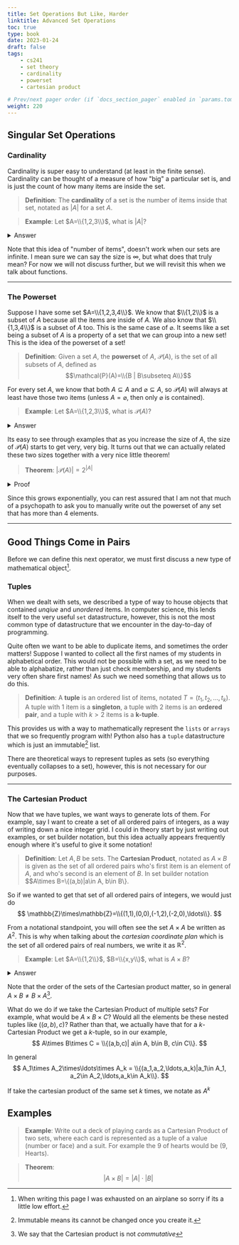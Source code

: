 ```yaml
---
title: Set Operations But Like, Harder
linktitle: Advanced Set Operations
toc: true
type: book
date: 2023-01-24
draft: false
tags:
    - cs241
    - set theory
    - cardinality
    - powerset
    - cartesian product

# Prev/next pager order (if `docs_section_pager` enabled in `params.toml`)
weight: 220
---
```


## Singular Set Operations

### Cardinality

Cardinality is super easy to understand (at least in the finite sense). Cardinality can be thought of a measure of how "big" a particular set is, and is just the count of how many items are inside the set.

> **Definition**: The **cardinality** of a set is the number of items inside that set, notated as $|A|$ for a set $A$.

> **Example**: Let $A=\\{1,2,3\\}$, what is $|A|$?
<details>
<summary>Answer</summary>
There are $3$ items in $A$, so $|A|=3$.
</details>

Note that this idea of "number of items", doesn't work when our sets are infinite. I mean sure we can say the size is $\infty$, but what does that truly mean? For now we will not discuss further, but we will revisit this when we talk about functions.

---

### The Powerset

Suppose I have some set $A=\\{1,2,3,4\\}$. We know that $\\{1,2\\}$ is a subset of $A$ because all the items are inside of $A$. We also know that $\\{1,3,4\\}$ is a subset of $A$ too. This is the same case of $\varnothing$. It seems like a set being a subset of $A$ is a property of a set that we can group into a new set! This is the idea of the powerset of a set!

> **Definition**: Given a set $A$, the **powerset** of $A$, $\mathcal{P}(A)$, is the set of all subsets of $A$, defined as $$\mathcal{P}(A)=\\{B | B\subseteq A\\}$$

For every set $A$, we know that both $A\subseteq A$ and $\varnothing\subseteq A$, so $\mathcal{P}(A)$ will always at least have those two items (unless $A=\varnothing$, then only $\varnothing$ is contained).

> **Example**: Let $A=\\{1,2,3\\}$, what is $\mathcal{P}(A)$?
<details>
<summary>Answer</summary>
$$\mathcal{P}(A)=\{\varnothing,\{1\},\{2\},\{3\},\{1,2\},\{1,3\},\{2,3\},\{1,2,3\}\}.$$
</details>

Its easy to see through examples that as you increase the size of $A$, the size of $\mathcal{P}(A)$ starts to get very, very big. It turns out that we can actually related these two sizes together with a very nice little theorem!

> **Theorem**: $|\mathcal{P}(A)|=2^{|A|}$
<details>
<summary>Proof</summary>
This theorem is simply proven by a counting argument. Consider how many subsets can possibly have of $A$, and that will be how many elements are inside the powerset. For any particular element $x\in A$, for every subset that element is either inside or not inside the subset. That means for each element, we have $2$ options per subset.
</br>
We can multiply $2\cdot 2\cdot\ldots\cdot 2$ for every element to represent the total number of subsets we can get. This will be done $|A|$ times, so we know the claim is true.
</br>
<b>Q.E.D.</b>
</details>

Since this grows exponentially, you can rest assured that I am not that much of a psychopath to ask you to manually write out the powerset of any set that has more than $4$ elements.

---

## Good Things Come in Pairs

Before we can define this next operator, we must first discuss a new type of mathematical object[^1].

### Tuples

When we dealt with sets, we described a type of way to house objects that contained *unqiue* and *unordered* items. In computer science, this lends itself to the very useful `set` datastructure, however, this is not the most common type of datastructure that we encounter in the day-to-day of programming.

Quite often we want to be able to duplicate items, and sometimes the order matters! Suppose I wanted to collect all the first names of my students in alphabetical order. This would not be possible with a set, as we need to be able to alphabatize, rather than just check membership, and my students very often share first names! As such we need something that allows us to do this.

> **Definition**: A **tuple** is an ordered list of items, notated $T=(t_1,t_2,\ldots,t_k)$. A tuple with $1$ item is a **singleton**, a tuple with $2$ items is an **ordered pair**, and a tuple with $k>2$ items is a **k-tuple**.

This provides us with a way to mathematically represent the `lists` or `arrays` that we so frequently program with! Python also has a `tuple` datastructure which is just an immutable[^2] list.

There are theoretical ways to represent tuples as sets (so everything eventually collapses to a set), however, this is not necessary for our purposes.

---

### The Cartesian Product

Now that we have tuples, we want ways to generate lots of them. For example, say I want to create a set of all ordered pairs of integers, as a way of writing down a nice integer grid. I could in theory start by just writing out examples, or set builder notation, but this idea actually appears frequently enough where it's useful to give it some notation!

> **Definition**: Let $A,B$ be sets. The **Cartesian Product**, notated as $A\times B$ is given as the set of all ordered pairs who's first item is an element of $A$, and who's second is an element of $B$. In set builder notation $$A\times B=\\{(a,b)|a\in A, b\in B\\}.

So if we wanted to get that set of all ordered pairs of integers, we would just do
$$
\mathbb{Z}\times\mathbb{Z}=\\{(1,1),(0,0),(-1,2),(-2,0),\ldots\\}.
$$

From a notational standpoint, you will often see the set $A\times A$ be written as $A^2$. This is why when talking about the *cartesian coordinate plan* which is the set of all ordered pairs of real numbers, we write it as $\mathbb{R}^2$.

> **Example**: Let $A=\\{1,2\\}$, $B=\\{x,y\\}$, what is $A\times B$?
<details>
<summary>Answer</summary>
$$A\times B=\{(1,x),(1,y),(2,x),(2,y)\}.$$
</details>

Note that the order of the sets of the Cartesian product matter, so in general $A\times B\neq B\times A$[^3].

What do we do if we take the Cartesian Product of multiple sets? For example, what would be $A\times B\times C$? Would all the elements be these nested tuples like $((a,b),c)$? Rather than that, we actually have that for a $k$-Cartesian Product we get a $k$-tuple, so in our example,
$$
A\times B\times C = \\{(a,b,c)| a\in A, b\in B, c\in C\\}.
$$

In general
$$
A_1\times A_2\times\ldots\times A_k = \\{(a_1,a_2,\ldots,a_k)|a_1\in A_1, a_2\in A_2,\ldots,a_k\in A_k\\}.
$$

If take the cartesian product of the same set $k$ times, we notate as $A^k$

## Examples

> **Example**: Write out a deck of playing cards as a Cartesian Product of two sets, where each card is represented as a tuple of a value (number or face) and a suit. For example the $9$ of hearts would be ($9$, Hearts).

> **Theorem**: $$|A\times B|=|A|\cdot|B|$$

[^1]: When writing this page I was exhausted on an airplane so sorry if its a little low effort.
[^2]: Immutable means its cannot be changed once you create it.
[^3]: We say that the Cartesian product is not *commutative*

